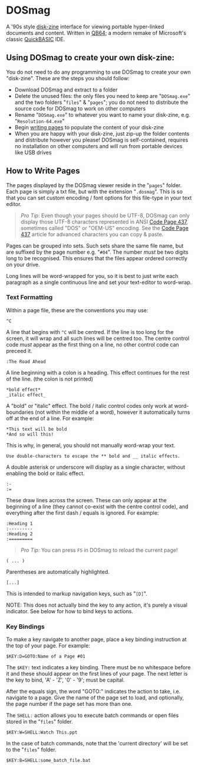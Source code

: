 # DOSmag #

A '90s style [disk-zine](https://en.wikipedia.org/wiki/Disk_magazine) interface for viewing portable hyper-linked documents and content. Written in [QB64](http://www.qb64.net/); a modern remake of Microsoft's classic [QuickBASIC](https://en.wikipedia.org/wiki/QuickBASIC) IDE.

## Using DOSmag to create your own disk-zine: ##

You do not need to do any programming to use DOSmag to create your own "disk-zine". These are the steps you should follow:

- Download DOSmag and extract to a folder
- Delete the unused files: the only files you need to keep are "`DOSmag.exe`" and the two folders "`files`" & "`pages`"; you do not need to distribute the source code for DOSmag to work on other computers
- Rename "`DOSmag.exe`" to whatever you want to name your disk-zine, e.g. "`Resolution-64.exe`"
- Begin [writing pages](#how-to-write-pages) to populate the content of your disk-zine
- When you are happy with your disk-zine, just zip-up the folder contents and distribute however you please! DOSmag is self-contained, requires no installation on other computers and will run from portable devices like USB drives

## How to Write Pages ##

The pages displayed by the DOSmag viewer reside in the "`pages`" folder. Each page is simply a txt file, but with the extension "`.dosmag`". This is so that you can set custom encoding / font options for this file-type in your text editor.

> _Pro Tip:_ Even though your pages should be UTF-8, DOSmag can only display those UTF-8 characters represented in ANSI [Code Page 437](https://en.wikipedia.org/wiki/Code_page_437), sometimes called "DOS" or "OEM-US" encoding. See the [Code Page 437](https://en.wikipedia.org/wiki/Code_page_437) article for advanced characters you can copy & paste. 

Pages can be grouped into sets. Such sets share the same file name, but are suffixed by the page number e.g. "`#04`". The number *must* be two digits long to be recognised. This ensures that the files appear ordered correctly on your drive.

Long lines will be word-wrapped for you, so it is best to just write each paragraph as a single continuous line and set your text-editor to word-wrap.

### Text Formatting ###

Within a page file, these are the conventions you may use:

```
^C
```

A line that begins with `^C` will be centred. If the line is too long for the screen, it will wrap and all such lines will be centred too. The centre control code *must* appear as the first thing on a line, no other control code can preceed it.

```
:The Road Ahead
```

A line beginning with a colon is a heading. This effect continues for the rest of the line. (the colon is not printed)

```
*bold effect*
_italic effect_
```

A "bold" or "italic" effect. The bold / italic control codes only work at word-boundaries (not within the middle of a word), however it automatically turns off at the end of a line. For example:

```
*This text will be bold
*And so will this!
```

This is why, in general, you should not manually word-wrap your text.

```
Use double-characters to escape the ** bold and __ italic effects.
```

A double asterisk or underscore will display as a single character, without enabling the bold or italic effect.

```
:-
:=
```

These draw lines across the screen. These can only appear at the beginning of a line (they cannot co-exist with the centre control code), and everything after the first dash / equals is ignored. For example:

```
:Heading 1
:---------
:Heading 2
:=========
```

> _Pro Tip:_ You can press `F5` in DOSmag to reload the current page!

```
( ... )
```

Parentheses are automatically highlighted.

```
[...]
```

This is intended to markup navigation keys, such as "`[D]`".

NOTE: This does not actually bind the key to any action, it's purely a visual indicator. See below for how to bind keys to actions.

### Key Bindings ###

To make a key navigate to another page, place a key binding instruction at the top of your page. For example:

```
$KEY:D=GOTO:Name of a Page #01
```

The `$KEY:` text indicates a key binding. There must be no whitespace before it and these should appear on the first lines of your page. The next letter is the key to bind, 'A' - 'Z', '0' - '9'; must be capital.

After the equals sign, the word "GOTO:" indicates the action to take, i.e. navigate to a page. Give the name of the page set to load, and optionally, the page number if the page set has more than one.

The `SHELL:` action allows you to execute batch commands or open files stored in the "`files`" folder.

```
$KEY:W=SHELL:Watch This.ppt
```

In the case of batch commands, note that the 'current directory' will be set to the "`files`" folder.

```
$KEY:B=SHELL:some_batch_file.bat
```
